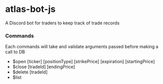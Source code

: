 # atlas-bot-js

A Discord bot for traders to keep track of trade records

### Commands
Each commands will take and validate arguments passed before making a call to DB
* $open [ticker] [positionType] [strikePrice] [expiration] [startingPrice]
* $close [tradeId] [endingPrice]
* $delete [tradeId]
* $list



